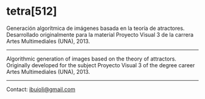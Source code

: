 # tetra[512]

Generación algorítmica de imágenes basada en la teoría de atractores. Desarrollado originalmente para la material Proyecto Visual 3 de la carrera Artes Multimediales (UNA), 2013.

---

Algorithmic generation of images based on the theory of attractors. Originally developed for the subject Proyecto Visual 3 of the degree career Artes Multimediales (UNA), 2013.

---
Contact: ibuioli@gmail.com
